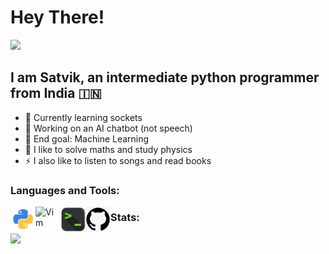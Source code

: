 
# Hey There!

![](https://komarev.com/ghpvc/?username=Risen54&label=PROFILE+VIEWS)

## I am Satvik, an intermediate python programmer from India :india:

- :seedling: Currently learning sockets
- :volcano: Working on an AI chatbot (not speech)
- :rabbit: End goal: Machine Learning
- :microscope: I like to solve maths and study physics
- :zap: I also like to listen to songs and read books

### Languages and Tools:

<img align="left" src="https://github.com/Amethyst69/Amethyst69/blob/main/python.png" width="40" alt="Python" />
<img align="left" src="https://upload.wikimedia.org/wikipedia/commons/thumb/9/9f/Vimlogo.svg/544px-Vimlogo.svg.png" width="40" alt="Vim" />
<img align="left" src="https://github.com/Risen54/Risen54/blob/main/pngegg.png" width="40" alt="Terminal" />
<img align="left" src="https://github.com/Risen54/Risen54/blob/main/github_PNG58.png" width="40" alt="Github" />


### Stats:

<img vertical-align="middle" src="https://github-readme-stats.vercel.app/api?username=Risen54&count_private=true&show_icon=true&theme=radical">
